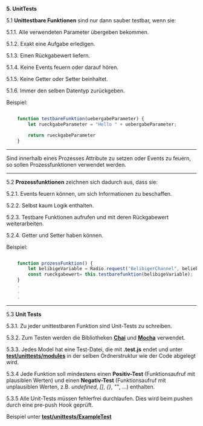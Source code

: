 **5. UnitTests**

5.1 **Unittestbare Funktionen** sind nur dann sauber testbar, wenn sie:

5.1.1. Alle verwendeten Parameter übergeben bekommen.

5.1.2. Exakt eine Aufgabe erledigen.

5.1.3. Einen Rückgabewert liefern.

5.1.4. Keine Events feuern oder darauf hören.

5.1.5. Keine Getter oder Setter beinhaltet.

5.1.6. Immer den selben Datentyp zurückgeben.

Beispiel:
```javascript

    function testbareFunktion(uebergabeParameter) {
        let rueckgabeParameter = "Hello " + uebergabeParameter;

        return rueckgabeParameter
    }
```

***
Sind innerhalb eines Prozesses Attribute zu setzen oder Events zu feuern, so sollen Prozessfunktionen verwendet werden.
***
5.2 **Prozessfunktionen** zeichnen sich dadurch aus, dass sie:

5.2.1. Events feuern können, um sich Informationen zu beschaffen.

5.2.2. Selbst kaum Logik enthalten.

5.2.3. Testbare Funktionen aufrufen und mit deren Rückgabewert weiterarbeiten.

5.2.4. Getter und Setter haben können.

Beispiel:
```javascript

    function prozessFunktion() {
        let belibigeVariable = Radio.request("BelibigerChannel", beliebigeFunktion);
        const rueckgabewert= this.testbarefunktion(belibigeVariable);
    }
    .
    .
    .

```

***
5.3 **Unit Tests**

5.3.1. Zu jeder unittestbaren Funktion sind Unit-Tests zu schreiben.

5.3.2. Zum Testen werden die Bibliotheken **[Chai](https://www.chaijs.com/)** und **[Mocha](https://mochajs.org/)** verwendet.

5.3.3. Jedes Model hat eine Test-Datei, die mit **.test.js** endet und unter **[test/unittests/modules](../../test/unittests/modules)** in der selben Ordnerstruktur wie der Code abgelegt wird.

5.3.4 Jede Funktion soll mindestens einen **Positiv-Test** (Funktionsaufruf mit plausiblen Werten) und einen **Negativ-Test** (Funktionsaufruf mit unplausiblen Werten, z.B. *undefined*, *[]*, *{}*, *""*, ...) enthalten.

5.3.5 Alle Unit-Tests müssen fehlerfrei durchlaufen. Dies wird beim pushen durch eine pre-push Hook geprüft.

Beispiel unter **[test/unittests/ExampleTest](../../test/unittests/ExampleTest)**
